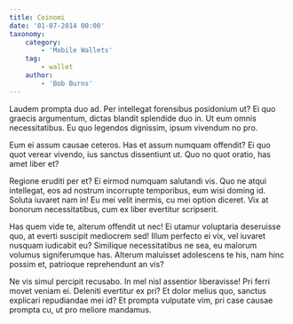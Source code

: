 ```yaml
---
title: Coinomi
date: '01-07-2014 00:00'
taxonomy:
    category:
        - 'Mobile Wallets'
    tag:
        - wallet
    author:
        - 'Bob Burns'
---
```


Laudem prompta duo ad. Per intellegat forensibus posidonium ut? Ei quo graecis argumentum, dictas blandit splendide duo in. Ut eum omnis necessitatibus. Eu quo legendos dignissim, ipsum vivendum no pro.

Eum ei assum causae ceteros. Has et assum numquam offendit? Ei quo quot verear vivendo, ius sanctus dissentiunt ut. Quo no quot oratio, has amet liber et?

Regione eruditi per et? Ei eirmod numquam salutandi vis. Quo ne atqui intellegat, eos ad nostrum incorrupte temporibus, eum wisi doming id. Soluta iuvaret nam in! Eu mei velit inermis, cu mei option diceret. Vix at bonorum necessitatibus, cum ex liber evertitur scripserit.

Has quem vide te, alterum offendit ut nec! Ei utamur voluptaria deseruisse quo, at everti suscipit mediocrem sed! Illum perfecto ei vix, vel iuvaret nusquam iudicabit eu? Similique necessitatibus ne sea, eu malorum volumus signiferumque has. Alterum maluisset adolescens te his, nam hinc possim et, patrioque reprehendunt an vis?

Ne vis simul percipit recusabo. In mel nisl assentior liberavisse! Pri ferri movet veniam ei. Deleniti evertitur ex pri? Et dolor melius quo, sanctus explicari repudiandae mei id? Et prompta vulputate vim, pri case causae prompta cu, ut pro meliore mandamus.